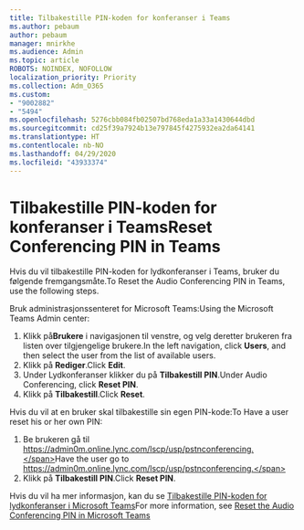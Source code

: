 ```yaml
---
title: Tilbakestille PIN-koden for konferanser i Teams
ms.author: pebaum
author: pebaum
manager: mnirkhe
ms.audience: Admin
ms.topic: article
ROBOTS: NOINDEX, NOFOLLOW
localization_priority: Priority
ms.collection: Adm_O365
ms.custom:
- "9002882"
- "5494"
ms.openlocfilehash: 5276cbb084fb02507bd768eda1a33a1430644dbd
ms.sourcegitcommit: cd25f39a7924b13e797845f4275932ea2da64141
ms.translationtype: HT
ms.contentlocale: nb-NO
ms.lasthandoff: 04/29/2020
ms.locfileid: "43933374"
---
```

# <a name="reset-conferencing-pin-in-teams"></a><span data-ttu-id="a058f-102">Tilbakestille PIN-koden for konferanser i Teams</span><span class="sxs-lookup"><span data-stu-id="a058f-102">Reset Conferencing PIN in Teams</span></span>

<span data-ttu-id="a058f-103">Hvis du vil tilbakestille PIN-koden for lydkonferanser i Teams, bruker du følgende fremgangsmåte.</span><span class="sxs-lookup"><span data-stu-id="a058f-103">To Reset the Audio Conferencing PIN in Teams, use the following steps.</span></span>  

<span data-ttu-id="a058f-104">Bruk administrasjonssenteret for Microsoft Teams:</span><span class="sxs-lookup"><span data-stu-id="a058f-104">Using the Microsoft Teams Admin center:</span></span>

1. <span data-ttu-id="a058f-105">Klikk på**Brukere** i navigasjonen til venstre, og velg deretter brukeren fra listen over tilgjengelige brukere.</span><span class="sxs-lookup"><span data-stu-id="a058f-105">In the left navigation, click **Users**, and then select the user from the list of available users.</span></span>
2. <span data-ttu-id="a058f-106">Klikk på **Rediger**.</span><span class="sxs-lookup"><span data-stu-id="a058f-106">Click **Edit**.</span></span>
3. <span data-ttu-id="a058f-107">Under Lydkonferanser klikker du på **Tilbakestill PIN**.</span><span class="sxs-lookup"><span data-stu-id="a058f-107">Under Audio Conferencing, click **Reset PIN**.</span></span>
4. <span data-ttu-id="a058f-108">Klikk på **Tilbakestill**.</span><span class="sxs-lookup"><span data-stu-id="a058f-108">Click **Reset**.</span></span>

<span data-ttu-id="a058f-109">Hvis du vil at en bruker skal tilbakestille sin egen PIN-kode:</span><span class="sxs-lookup"><span data-stu-id="a058f-109">To Have a user reset his or her own PIN:</span></span>
1. <span data-ttu-id="a058f-110">Be brukeren gå til https://admin0m.online.lync.com/lscp/usp/pstnconferencing.</span><span class="sxs-lookup"><span data-stu-id="a058f-110">Have the user go to https://admin0m.online.lync.com/lscp/usp/pstnconferencing.</span></span>
2. <span data-ttu-id="a058f-111">Klikk på **Tilbakestill PIN**.</span><span class="sxs-lookup"><span data-stu-id="a058f-111">Click **Reset PIN**.</span></span>

<span data-ttu-id="a058f-112">Hvis du vil ha mer informasjon, kan du se [Tilbakestille PIN-koden for lydkonferanser i Microsoft Teams](https://docs.microsoft.com/microsoftteams/reset-the-audio-conferencing-pin-in-teams)</span><span class="sxs-lookup"><span data-stu-id="a058f-112">For more information, see [Reset the Audio Conferencing PIN in Microsoft Teams](https://docs.microsoft.com/microsoftteams/reset-the-audio-conferencing-pin-in-teams)</span></span>
